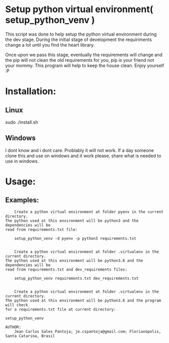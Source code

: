 # Setup python virtual environment( setup_python_venv )

This script was done to help setup the python virtual environment during
the dev stage. During the initial stage of development the requiriments
change a lot until you find the heart library.

Once upon we pass this stage, eventually the requirements will
change and the pip will not clean the old requirements for you, pip is
your friend not your mommy. This program will help to keep the house
clean. Enjoy yourself :P

# Installation:
## Linux
sudo ./install.sh

## Windows
I dont know and i dont care. Problably it will not work. If a day
someone clone this and use on windows and it work please, share
what is needed to use in windows.

# Usage:
## Examples:

        Create a python virtual environment at folder pyenv in the current directory.
    The python used at this environment will be python3 and the dependencies will be
    read from requirements.txt file:

        setup_python_venv -d pyenv -p python3 requirements.txt


        Create a python virtual environment at folder .virtualenv in the current directory.
    The python used at this environment will be python3.6 and the dependencies will be
    read from requirements.txt and dev_requirements files:

        setup_python_venv requirements.txt dev_requirements.txt


        Create a python virtual environment at folder .virtualenv in the current directory.
    The python used at this environment will be python3.6 and the program will check
    for a requirements.txt file at current directory:

    setup_python_venv

    AUTHOR:
        Jean Carlos Sales Pantoja; je.cspantoja@gmail.com; Florianópolis, Santa Catarina, Brasil
